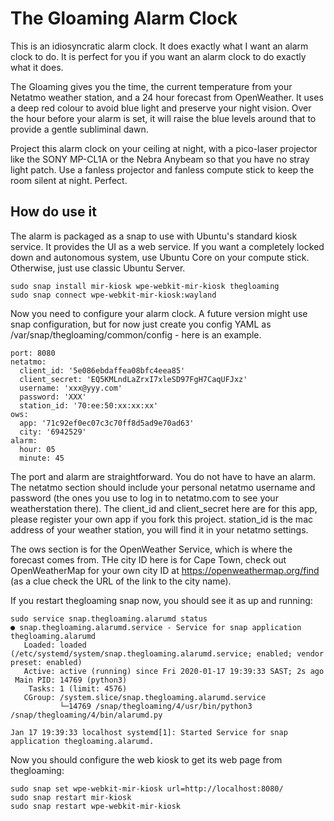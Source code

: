 # The Gloaming Alarm Clock

This is an idiosyncratic alarm clock. It does exactly what I want an alarm
clock to do. It is perfect for you if you want an alarm clock to do exactly
what it does.

The Gloaming gives you the time, the current temperature from your Netatmo
weather station, and a 24 hour forecast from OpenWeather. It uses a deep red
colour to avoid blue light and preserve your night vision. Over the hour
before your alarm is set, it will raise the blue levels around that to
provide a gentle subliminal dawn.

Project this alarm clock on your ceiling at night, with a pico-laser
projector like the SONY MP-CL1A or the Nebra Anybeam so that you have no
stray light patch. Use a fanless projector and fanless compute stick to keep
the room silent at night. Perfect.

## How do use it

The alarm is packaged as a snap to use with Ubuntu's standard kiosk service.
It provides the UI as a web service. If you want a completely locked down
and autonomous system, use Ubuntu Core on your compute stick. Otherwise,
just use classic Ubuntu Server.


    sudo snap install mir-kiosk wpe-webkit-mir-kiosk thegloaming
    sudo snap connect wpe-webkit-mir-kiosk:wayland

Now you need to configure your alarm clock. A future version might use snap
configuration, but for now just create you config YAML as
/var/snap/thegloaming/common/config - here is an example.

    port: 8080
    netatmo:
      client_id: '5e086ebdaffea08bfc4eea85'
      client_secret: 'EQ5KMLndLaZrxI7xleSD97FgH7CaqUFJxz'
      username: 'xxx@yyy.com'
      password: 'XXX'
      station_id: '70:ee:50:xx:xx:xx'
    ows:
      app: '71c92ef0ec07c3c70ff8d5ad9e70ad63'
      city: '6942529'
    alarm:
      hour: 05
      minute: 45

The port and alarm are straightforward. You do not have to have an alarm.
The netatmo section should include your personal netatmo username and
password (the ones you use to log in to netatmo.com to see your
weatherstation there). The client_id and client_secret here are for this
app, please register your own app if you fork this project. station_id is
the mac address of your weather station, you will find it in your netatmo
settings.

The ows section is for the OpenWeather Service, which is where the forecast
comes from. THe city ID here is for Cape Town, check out OpenWeatherMap for
your own city ID at https://openweathermap.org/find  (as a clue check the
URL of the link to the city name).

If you restart thegloaming snap now, you should see it as up and running:

    sudo service snap.thegloaming.alarumd status
    ● snap.thegloaming.alarumd.service - Service for snap application thegloaming.alarumd
       Loaded: loaded (/etc/systemd/system/snap.thegloaming.alarumd.service; enabled; vendor preset: enabled)
       Active: active (running) since Fri 2020-01-17 19:39:33 SAST; 2s ago
     Main PID: 14769 (python3)
        Tasks: 1 (limit: 4576)
       CGroup: /system.slice/snap.thegloaming.alarumd.service
               └─14769 /snap/thegloaming/4/usr/bin/python3 /snap/thegloaming/4/bin/alarumd.py

    Jan 17 19:39:33 localhost systemd[1]: Started Service for snap application thegloaming.alarumd.

Now you should configure the web kiosk to get its web page from thegloaming:

    sudo snap set wpe-webkit-mir-kiosk url=http://localhost:8080/
    sudo snap restart mir-kiosk
    sudo snap restart wpe-webkit-mir-kiosk

